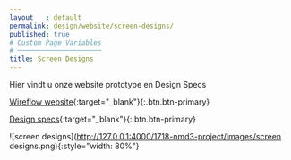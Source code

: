 ```yaml
---
layout   : default
permalink: design/website/screen-designs/
published: true
# Custom Page Variables
# ─────────────────────
title: Screen Designs
---
```


Hier vindt u onze website prototype en Design Specs

[Wireflow website](https://xd.adobe.com/view/4e7dbd9b-7aec-4717-7ec7-0d97dd84c691-384c/){:target="_blank"}{:.btn.btn-primary}

[Design specs](https://xd.adobe.com/spec/a0a67462-8fd4-411b-6e44-652991f264de-d697/){:target="_blank"}{:.btn.btn-primary}

![screen designs](http://127.0.0.1:4000/1718-nmd3-project/images/screen designs.png){:style="width: 80%"}
